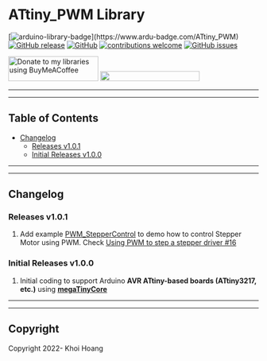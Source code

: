 # ATtiny_PWM Library

[![arduino-library-badge](https://www.ardu-badge.com/badge/ATtiny_PWM.svg?)](https://www.ardu-badge.com/ATtiny_PWM)
[![GitHub release](https://img.shields.io/github/release/khoih-prog/ATtiny_PWM.svg)](https://github.com/khoih-prog/ATtiny_PWM/releases)
[![GitHub](https://img.shields.io/github/license/mashape/apistatus.svg)](https://github.com/khoih-prog/ATtiny_PWM/blob/main/LICENSE)
[![contributions welcome](https://img.shields.io/badge/contributions-welcome-brightgreen.svg?style=flat)](#Contributing)
[![GitHub issues](https://img.shields.io/github/issues/khoih-prog/ATtiny_PWM.svg)](http://github.com/khoih-prog/ATtiny_PWM/issues)


<a href="https://www.buymeacoffee.com/khoihprog6" title="Donate to my libraries using BuyMeACoffee"><img src="https://cdn.buymeacoffee.com/buttons/v2/default-yellow.png" alt="Donate to my libraries using BuyMeACoffee" style="height: 50px !important;width: 181px !important;" ></a>
<a href="https://www.buymeacoffee.com/khoihprog6" title="Donate to my libraries using BuyMeACoffee"><img src="https://img.shields.io/badge/buy%20me%20a%20coffee-donate-orange.svg?logo=buy-me-a-coffee&logoColor=FFDD00" style="height: 20px !important;width: 200px !important;" ></a>


---
---

## Table of Contents

* [Changelog](#changelog)
  * [Releases v1.0.1](#Releases-v101)
  * [Initial Releases v1.0.0](#Initial-Releases-v100)

---
---

## Changelog

### Releases v1.0.1

1. Add example [PWM_StepperControl](https://github.com/khoih-prog/ATtiny_PWM/tree/main/examples/PWM_StepperControl) to demo how to control Stepper Motor using PWM. Check [Using PWM to step a stepper driver #16](https://github.com/khoih-prog/RP2040_PWM/issues/16)

### Initial Releases v1.0.0

1. Initial coding to support Arduino **AVR ATtiny-based boards (ATtiny3217, etc.)** using [**megaTinyCore**](https://github.com/SpenceKonde/megaTinyCore)


---
---

## Copyright

Copyright 2022- Khoi Hoang


